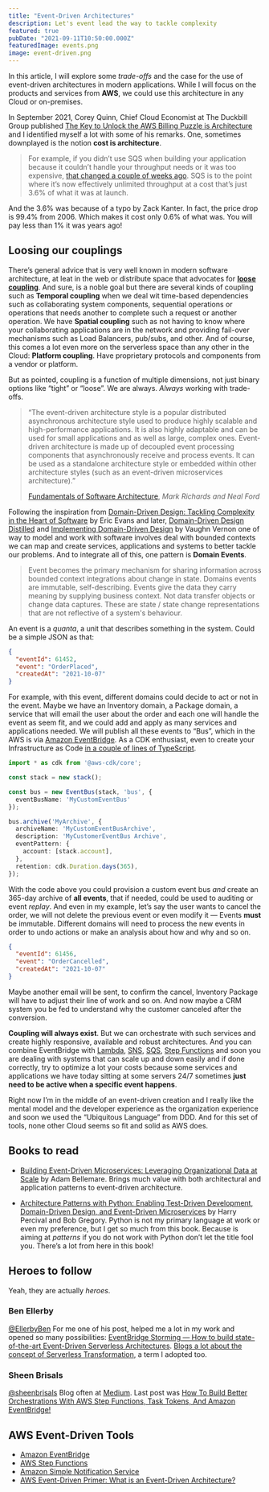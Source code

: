 ```yaml
---
title: "Event-Driven Architectures"
description: Let's event lead the way to tackle complexity
featured: true
pubDate: "2021-09-11T10:50:00.000Z"
featuredImage: events.png
image: event-driven.png
---
```


<p class="lead">In this article, I will explore some <em>trade-offs</em> and the case for the use of event-driven architectures in modern applications. While I will focus on the products and services from <strong>AWS</strong>, we could use this architecture in any Cloud or on-premises.</p>

In September 2021, Corey Quinn, Chief Cloud Economist at The Duckbill Group published [The Key to Unlock the AWS Billing Puzzle is Architecture](https://www.lastweekinaws.com/blog/the-key-to-unlock-the-aws-billing-puzzle-is-architecture/) and I identified myself a lot with some of his remarks. One, sometimes downplayed is the notion **cost is architecture**.

> For example, if you didn’t use SQS when building your application because it couldn’t handle your throughput needs or it was too expensive, [that changed a couple of weeks ago](https://twitter.com/zackkanter/status/1399698492981981187). SQS is to the point where it’s now effectively unlimited throughput at a cost that’s just 3.6% of what it was at launch.

And the 3.6% was because of a typo by Zack Kanter. In fact, the price drop is 99.4% from 2006. Which makes it cost only 0.6% of what was. You will pay less than 1% it was years ago!

## Loosing our couplings

There’s general advice that is very well known in modern software architecture, at leat in the web or distribute space that advocates for [**loose coupling**](https://en.wikipedia.org/wiki/Loose_coupling). And sure, is a noble goal but there are several kinds of coupling such as **Temporal coupling** when we deal wit time-based dependencies such as collaborating system components, sequential operations or operations that needs another to complete such a request or another operation. We have **Spatial coupling** such as not having to know where your collaborating applications are in the network and providing fail-over mechanisms such as Load Balancers, pub/subs, and other. And of course, this comes a lot even more on the serverless space than any other in the Cloud: **Platform coupling**. Have proprietary protocols and components from a vendor or platform.

But as pointed, coupling is a function of multiple dimensions, not just binary options like “tight” or “loose”. We are always. _Always_ working with trade-offs.

> “The event-driven architecture style is a popular distributed asynchronous architecture style used to produce highly scalable and high-performance applications. It is also highly adaptable and can be used for small applications and as well as large, complex ones. Event-driven architecture is made up of decoupled event processing components that asynchronously receive and process events. It can be used as a standalone architecture style or embedded within other architecture styles (such as an event-driven microservices architecture).”
> <footer><a href="https://amzn.to/3hqkSPp" target="_blank">Fundamentals of Software Architecture</a>, <em>Mark Richards and Neal Ford</em><footer>

Following the inspiration from [Domain-Driven Design: Tackling Complexity in the Heart of Software](https://www.amazon.com.br/Domain-Driven-Design-Tackling-Complexity-Software-ebook/dp/B00794TAUG?__mk_pt_BR=%C3%85M%C3%85%C5%BD%C3%95%C3%91&crid=HP4DWEA18R3U&dchild=1&keywords=domain+driven+design&qid=1631406769&sprefix=domain+d%2Caps%2C282&sr=8-2&ufe=app_do%3Aamzn1.fos.25548f35-0de7-44b3-b28e-0f56f3f96147&linkCode=sl1&tag=ibrahimcesar-20&linkId=8f2436253039b1df488c9443273ba4de&language=pt_BR&ref_=as_li_ss_tl) by Eric Evans and later, [Domain-Driven Design Distilled](https://amzn.to/3l9pIBO) and [Implementing Domain-Driven Design](https://amzn.to/2XgM8ZY) by Vaughn Vernon one of way to model and work with software involves deal with bounded contexts we can map and create services, applications and systems to better tackle our problems. And to integrate all of this, one pattern is **Domain Events**.

> Event becomes the primary mechanism for sharing information across bounded context integrations about change in state. Domains events are immutable, self-describing. Events give the data they carry meaning by supplying business context. Not data transfer objects or change data captures. These are state / state change representations that are not reflective of a system's behaviour.

An event is a _quanta_, a unit that describes something in the system. Could be a simple JSON as that:

```json
{
  "eventId": 61452,
  "event": "OrderPlaced",
  "createdAt": "2021-10-07"
}
```

For example, with this event, different domains could decide to act or not in the event. Maybe we have an Inventory domain, a Package domain, a service that will email the user about the order and each one will handle the event as seem fit, and we could add and apply as many services and applications needed. We will publish all these events to “Bus”, which in the AWS is via [Amazon EventBridge](https://aws.amazon.com/eventbridge/). As a CDK enthusiast, even to create your Infrastructure as Code [in a couple of lines of TypeScript](https://docs.aws.amazon.com/cdk/api/latest/docs/aws-events-readme.html).

```ts
import * as cdk from '@aws-cdk/core';

const stack = new stack();

const bus = new EventBus(stack, 'bus', {
  eventBusName: 'MyCustomEventBus'
});

bus.archive('MyArchive', {
  archiveName: 'MyCustomEventBusArchive',
  description: 'MyCustomerEventBus Archive',
  eventPattern: {
    account: [stack.account],
  },
  retention: cdk.Duration.days(365),
});
```

With the code above you could provision a custom event bus _and_ create an 365-day archive of **all events**, that if needed, could be used to auditing or event _replay_. And even in my example, let’s say the user wants to cancel the order, we will not delete the previous event or even modify it — Events **must** be immutable. Different domains will need to process the new events in order to undo actions or make an analysis about how and why and so on.

```json
{
  "eventId": 61456,
  "event": "OrderCancelled",
  "createdAt": "2021-10-07"
}
```

Maybe another email will be sent, to confirm the cancel, Inventory Package will have to adjust their line of work and so on. And now maybe a CRM system you be fed to understand why the customer canceled after the conversion.

**Coupling will always exist**. But we can orchestrate with such services and create highly responsive, available and robust architectures. And you can combine EventBridge with [Lambda](https://aws.amazon.com/lambda/), [SNS](https://aws.amazon.com/sns/), [SQS](https://aws.amazon.com/sqs/), [Step Functions](https://aws.amazon.com/step-functions/) and soon you are dealing with systems that can scale up and down easily and if done correctly, try to optimize a lot your costs because some services and applications we have today sitting at some servers 24/7 sometimes **just need to be active when a specific event happens**.

Right now I’m in the middle of an event-driven creation and I really like the mental model and the developer experience as the organization experience and soon we used the “Ubiquitous Language” from DDD. And for this set of tools, none other Cloud seems so fit and solid as AWS does.


## Books to read

- [Building Event-Driven Microservices: Leveraging Organizational Data at Scale](https://amzn.to/3AgY100) by Adam Bellemare. Brings much value with both architectural and application patterns to event-driven architecture.

- [Architecture Patterns with Python: Enabling Test-Driven Development, Domain-Driven Design, and Event-Driven Microservices](https://amzn.to/3EbrsmT) by Harry Percival and Bob Gregory. Python is not my primary language at work or even my preference, but I get so much from this book. Because is aiming at _patterns_ if you do not work with Python don’t let the title fool you. There’s a lot from here in this book!

## Heroes to follow

Yeah, they are actually _heroes_.

### Ben Ellerby
[@EllerbyBen](https://twitter.com/EllerbyBen)
For me one of his post, helped me a lot in my work and opened so many possibilities: [EventBridge Storming — How to build state-of-the-art Event-Driven Serverless Architectures](https://medium.com/serverless-transformation/eventbridge-storming-how-to-build-state-of-the-art-event-driven-serverless-architectures-e07270d4dee). [Blogs a lot about the concept of Serverless Transformation](https://medium.com/@bene_37069), a term I adopted too.

### Sheen Brisals
[@sheenbrisals](https://twitter.com/sheenbrisals)
Blog often at [Medium](https://sbrisals.medium.com/). Last post was [How To Build Better Orchestrations With AWS Step Functions, Task Tokens, And Amazon EventBridge!](https://medium.com/lego-engineering/how-to-build-better-orchestrations-with-aws-step-functions-task-tokens-and-amazon-eventbridge-19a68eeda461)

## AWS Event-Driven Tools
- [Amazon EventBridge](https://aws.amazon.com/eventbridge/)
- [AWS Step Functions](https://aws.amazon.com/step-functions/)
- [Amazon Simple Notification Service](https://aws.amazon.com/sns/)
- [AWS Event-Driven Primer: What is an Event-Driven Architecture?](https://aws.amazon.com/pt/event-driven-architecture/)